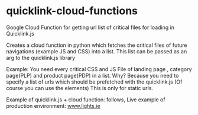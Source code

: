 # quicklink-cloud-functions
Google Cloud Function for getting url list of critical files for loading in Quicklink.js

Creates a cloud function in python which fetches the critical files of future navigations (example JS and CSS) into a list. 
This list can be passed as an arg to the quicklink.js library

Example:
You need every critical CSS and JS File of landing page , category page(PLP) and product page(PDP) in a list.
Why? Because you need to specify a list of urls which should be prefetched with the quicklink.js
(Of course you can use the elements) This is only for static urls.

Example of quicklink.js + cloud function: follows,
Live example of production environment: www.lights.ie
